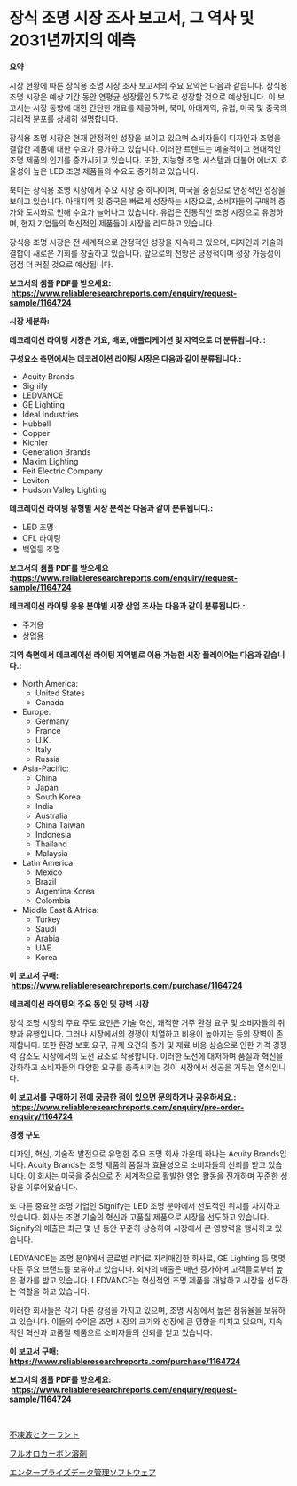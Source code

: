 <p><h1>장식 조명 시장 조사 보고서, 그 역사 및 2031년까지의 예측</h1></p><p><strong>요약</strong></p>
<p><p>시장 현황에 따른 장식용 조명 시장 조사 보고서의 주요 요약은 다음과 같습니다. 장식용 조명 시장은 예상 기간 동안 연평균 성장률인 5.7%로 성장할 것으로 예상됩니다. 이 보고서는 시장 동향에 대한 간단한 개요를 제공하며, 북미, 아태지역, 유럽, 미국 및 중국의 지리적 분포를 상세히 설명합니다.</p><p>장식용 조명 시장은 현재 안정적인 성장을 보이고 있으며 소비자들이 디자인과 조명을 결합한 제품에 대한 수요가 증가하고 있습니다. 이러한 트렌드는 예술적이고 현대적인 조명 제품의 인기를 증가시키고 있습니다. 또한, 지능형 조명 시스템과 더불어 에너지 효율성이 높은 LED 조명 제품들의 수요도 증가하고 있습니다.</p><p>북미는 장식용 조명 시장에서 주요 시장 중 하나이며, 미국을 중심으로 안정적인 성장을 보이고 있습니다. 아태지역 및 중국은 빠르게 성장하는 시장으로, 소비자들의 구매력 증가와 도시화로 인해 수요가 늘어나고 있습니다. 유럽은 전통적인 조명 시장으로 유명하며, 현지 기업들의 혁신적인 제품들이 시장을 리드하고 있습니다.</p><p>장식용 조명 시장은 전 세계적으로 안정적인 성장을 지속하고 있으며, 디자인과 기술의 결합이 새로운 기회를 창출하고 있습니다. 앞으로의 전망은 긍정적이며 성장 가능성이 점점 더 커질 것으로 예상됩니다.</p></p>
<p><strong>보고서의 샘플 PDF를 받으세요: &nbsp;<a href="https://www.reliableresearchreports.com/enquiry/request-sample/1164724">https://www.reliableresearchreports.com/enquiry/request-sample/1164724</a></strong></p>
<p><strong>시장 세분화:</strong></p>
<p><strong> 데코레이션 라이팅 시장은 개요, 배포, 애플리케이션 및 지역으로 더 분류됩니다. :</strong></p>
<p><strong>구성요소 측면에서는 데코레이션 라이팅 시장은 다음과 같이 분류됩니다.:</strong></p>
<p><ul><li>Acuity Brands</li><li>Signify</li><li>LEDVANCE</li><li>GE Lighting</li><li>Ideal Industries</li><li>Hubbell</li><li>Copper</li><li>Kichler</li><li>Generation Brands</li><li>Maxim Lighting</li><li>Feit Electric Company</li><li>Leviton</li><li>Hudson Valley Lighting</li></ul></p>
<p><strong> 데코레이션 라이팅 유형별 시장 분석은 다음과 같이 분류됩니다.:</strong></p>
<p><ul><li>LED 조명</li><li>CFL 라이팅</li><li>백열등 조명</li></ul></p>
<p><strong>보고서의 샘플 PDF를 받으세요 :<a href="https://www.reliableresearchreports.com/enquiry/request-sample/1164724">https://www.reliableresearchreports.com/enquiry/request-sample/1164724</a></strong></p>
<p><strong> 데코레이션 라이팅 응용 분야별 시장 산업 조사는 다음과 같이 분류됩니다.:</strong></p>
<p><ul><li>주거용</li><li>상업용</li></ul></p>
<p><strong>지역 측면에서 데코레이션 라이팅 지역별로 이용 가능한 시장 플레이어는 다음과 같습니다.:</strong></p>
<p><ul>
    <li>
        North America:
        <ul>
            <li>United States</li>
            <li>Canada</li>
        </ul>
    </li>
    <li>
        Europe:
        <ul>
            <li>Germany</li>
            <li>France</li>
            <li>U.K.</li>
            <li>Italy</li>
            <li>Russia</li>
        </ul>
    </li>
    <li>
        Asia-Pacific:
        <ul>
            <li>China</li>
            <li>Japan</li>
            <li>South Korea</li>
            <li>India</li>
            <li>Australia</li>
            <li>China Taiwan</li>
            <li>Indonesia</li>
            <li>Thailand</li>
            <li>Malaysia</li>
        </ul>
    </li>
    <li>
        Latin America:
        <ul>
            <li>Mexico</li>
            <li>Brazil</li>
            <li>Argentina Korea</li>
            <li>Colombia</li>
        </ul>
    </li>
    <li>
        Middle East & Africa:
        <ul>
            <li>Turkey</li>
            <li>Saudi</li>
            <li>Arabia</li>
            <li>UAE</li>
            <li>Korea</li>
        </ul>
    </li>
    </ul></p>
<p><strong>이 보고서 구매: &nbsp;<a href="https://www.reliableresearchreports.com/purchase/1164724">https://www.reliableresearchreports.com/purchase/1164724</a></strong></p>
<p><strong>데코레이션 라이팅의 주요 동인 및 장벽 시장</strong></p>
<p><p>장식 조명 시장의 주요 주도 요인은 기술 혁신, 쾌적한 거주 환경 요구 및 소비자들의 취향과 유행입니다. 그러나 시장에서의 경쟁이 치열하고 비용이 높아지는 등의 장벽이 존재합니다. 또한 환경 보호 요구, 규제 요건의 증가 및 재료 비용 상승으로 인한 가격 경쟁력 감소도 시장에서의 도전 요소로 작용합니다. 이러한 도전에 대처하며 품질과 혁신을 강화하고 소비자들의 다양한 요구를 충족시키는 것이 시장에서 성공을 거두는 열쇠입니다.</p></p>
<p><strong>이 보고서를 구매하기 전에 궁금한 점이 있으면 문의하거나 공유하세요.: &nbsp;<a href="https://www.reliableresearchreports.com/enquiry/pre-order-enquiry/1164724">https://www.reliableresearchreports.com/enquiry/pre-order-enquiry/1164724</a></strong></p>
<p><strong>경쟁 구도</strong></p>
<p><p>디자인, 혁신, 기술적 발전으로 유명한 주요 조명 회사 가운데 하나는 Acuity Brands입니다. Acuity Brands는 조명 제품의 품질과 효율성으로 소비자들의 신뢰를 받고 있습니다. 이 회사는 미국을 중심으로 전 세계적으로 활발한 영업 활동을 전개하며 꾸준한 성장을 이루어왔습니다.</p><p>또 다른 중요한 조명 기업인 Signify는 LED 조명 분야에서 선도적인 위치를 차지하고 있습니다. 회사는 조명 기술의 혁신과 고품질 제품으로 시장을 선도하고 있습니다. Signify의 매출은 최근 몇 년 동안 꾸준히 상승하여 시장에서 큰 영향력을 행사하고 있습니다.</p><p>LEDVANCE는 조명 분야에서 글로벌 리더로 자리매김한 회사로, GE Lighting 등 몇몇 다른 주요 브랜드를 보유하고 있습니다. 회사의 매출은 매년 증가하며 고객들로부터 높은 평가를 받고 있습니다. LEDVANCE는 혁신적인 조명 제품을 개발하고 시장을 선도하는 역할을 하고 있습니다.</p><p>이러한 회사들은 각기 다른 강점을 가지고 있으며, 조명 시장에서 높은 점유율을 보유하고 있습니다. 이들의 수익은 조명 시장의 크기와 성장에 큰 영향을 미치고 있으며, 지속적인 혁신과 고품질 제품으로 소비자들의 신뢰를 얻고 있습니다.</p></p>
<p><strong>이 보고서 구매: &nbsp; <a href="https://www.reliableresearchreports.com/purchase/1164724">https://www.reliableresearchreports.com/purchase/1164724</a></strong></p>
<p><strong>보고서의 샘플 PDF를 받으세요: &nbsp;<a href="https://www.reliableresearchreports.com/enquiry/request-sample/1164724">https://www.reliableresearchreports.com/enquiry/request-sample/1164724</a></strong><strong></strong></p>
<p>&nbsp;</p>
<p><p><a href="https://github.com/Sophiaard2003/Market-Research-Report-List-1/blob/main/864339517341.md">不凍液とクーラント</a></p><p><a href="https://medium.com/@billyarton5656871/%E3%83%95%E3%83%AB%E3%82%AA%E3%83%AD%E3%82%AB%E3%83%BC%E3%83%9C%E3%83%B3%E6%BA%B6%E5%89%A4%E5%B8%82%E5%A0%B4%E3%81%AE%E3%83%88%E3%83%AC%E3%83%B3%E3%83%89%E3%81%A8%E5%B8%82%E5%A0%B4%E5%88%86%E6%9E%90%E3%81%AF-2024%E5%B9%B4%E3%81%8B%E3%82%892031%E5%B9%B4%E3%81%BE%E3%81%A7%E3%81%AE%E6%9C%9F%E9%96%93%E3%81%AB%E4%BA%88%E6%B8%AC%E3%81%95%E3%82%8C%E3%81%A6%E3%81%84%E3%81%BE%E3%81%99-f110da9e7651">フルオロカーボン溶剤</a></p><p><a href="https://medium.com/@jordanilliamson678678/%E4%BC%81%E6%A5%AD%E3%83%87%E3%83%BC%E3%82%BF%E7%AE%A1%E7%90%86%E3%82%BD%E3%83%95%E3%83%88%E3%82%A6%E3%82%A7%E3%82%A2%E5%B8%82%E5%A0%B4%E8%AA%BF%E6%9F%BB%E3%83%AC%E3%83%9D%E3%83%BC%E3%83%88-%E3%81%9D%E3%81%AE%E6%AD%B4%E5%8F%B2%E3%81%A82031%E5%B9%B4%E3%81%BE%E3%81%A7%E3%81%AE%E4%BA%88%E6%B8%AC-68ffc21500b4">エンタープライズデータ管理ソフトウェア</a></p></p>